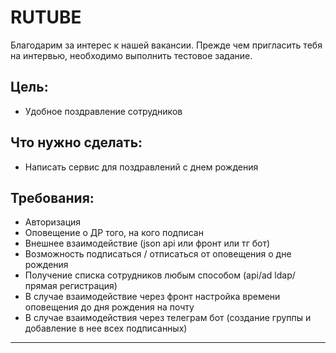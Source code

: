 # RUTUBE

Благодарим за интерес к нашей вакансии.
Прежде чем пригласить тебя на интервью,
необходимо выполнить тестовое  задание. 

## Цель:
*  Удобное поздравление сотрудников

## Что нужно сделать: 
*  Написать сервис для поздравлений с днем рождения

## Требования:
*  Авторизация
*  Оповещение о ДР того, на кого подписан
*  Внешнее взаимодействие (json арi или фронт или тг бот) 
*  Возможность подписаться / отписаться от оповещения о дне рождения
*  Получение списка сотрудников любым способом (api/ad ldap/прямая регистрация)
*  В случае взаимодействие через фронт настройка времени оповещения до дня рождения на почту
*  В случае взаимодействия через телеграм бот (создание группы и добавление в нее всех подписанных)

---
